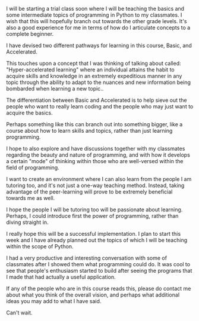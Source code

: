 I will be starting a trial class soon where I will be teaching the basics and some intermediate topics of programming in Python to my classmates. I wish that this will hopefully branch out towards the other grade levels. It's also a good experience for me in terms of how do I articulate concepts to a complete beginner.

I have devised two different pathways for learning in this course, Basic, and Accelerated.

This touches upon a concept that I was thinking of talking about called: "Hyper-accelerated learning" where an individual attains the habit to acquire skills and knowledge in an extremely expeditious manner in any topic through the ability to adapt to the nuances and new information being bombarded when learning a new topic..

The differentiation between Basic and Accelerated is to help sieve out the people who want to really learn coding and the people who may just want to acquire the basics.

Perhaps something like this can branch out into something bigger, like a course about how to learn skills and topics, rather than just learning programming.

I hope to also explore and have discussions together with my classmates regarding the beauty and nature of programming, and with how it develops a certain "mode" of thinking within those who are well-versed within the field of programming.

I want to create an environment where I can also learn from the people I am tutoring too, and it's not just a one-way teaching method. Instead, taking advantage of the peer-learning will prove to be extremely beneficial towards me as well.

I hope the people I will be tutoring too will be passionate about learning. Perhaps, I could introduce first the power of programming, rather than diving straight in.

I really hope this will be a successful implementation. I plan to start this week and I have already planned out the topics of which I will be teaching within the scope of Python.

I had a very productive and interesting conversation with some of classmates after I showed them what programming could do. It was cool to see that people's enthusiasm started to build after seeing the programs that I made that had actually a useful application.

If any of the people who are in this course reads this, please do contact me about what you think of the overall vision, and perhaps what additional ideas you may add to what I have said.

Can't wait.
